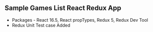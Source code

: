 
## Sample Games List React Redux App

- Packages - React 16.5, React propTypes, Redux 5, Redux Dev Tool
- Redux Unit Test case Added